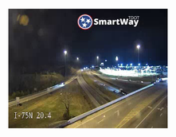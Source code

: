 ![AutomatedStoryAuthorV11](https://github.com/StateDocuments/tennessee-public/blob/main/R2_076.flv.png)
